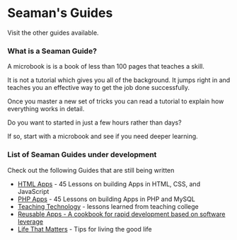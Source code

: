 # Seaman's Guides

Visit the other guides available.

### What is a Seaman Guide?

A microbook is is a book of less than 100 pages that teaches a skill.

It is not a tutorial which gives you all of the background.  It jumps right in and teaches you an effective way to get the job done successfully.



Once you master a new set of tricks you can read a tutorial to explain how everything works in detail.

Do you want to started in just a few hours rather than days?

If so, start with a microbook and see if you need deeper learning.

### List of Seaman Guides under development

Check out the following Guides that are still being written

* [HTML Apps](HtmlApps/Index.md) - 45 Lessons on building Apps in HTML, CSS, and JavaScript
* [PHP Apps](PhpApps/Index.md) - 45 Lessons on building Apps in PHP and MySQL
* [Teaching Technology](Teaching/SUMMARY.md) - lessons learned from teaching college
* [Reusable Apps - A cookbook for rapid development based on software leverage](ReusableApps/Index)
* [Life That Matters](Life) - Tips for living the good life

